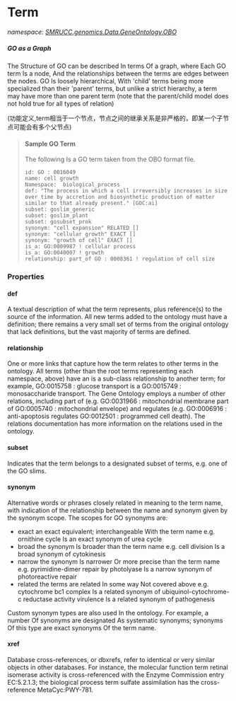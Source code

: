 ﻿# Term
_namespace: [SMRUCC.genomics.Data.GeneOntology.OBO](./index.md)_

##### GO as a Graph
 
 The Structure of GO can be described In terms Of a graph, where Each GO term Is a node, And the relationships between the terms are 
 edges between the nodes. GO Is loosely hierarchical, With 'child' terms being more specialized than their 'parent' terms, but unlike 
 a strict hierarchy, a term may have more than one parent term (note that the parent/child model does not hold true for all types of 
 relation)
 
 (功能定义,term相当于一个节点，节点之间的继承关系是非严格的，即某一个子节点可能会有多个父节点)

> 
>  #### Sample GO Term
>  The following Is a GO term taken from the OBO format file.
>  
>  ```
>  id: GO : 0016049
>  name: cell growth
>  Namespace:  biological_process
>  def: "The process in which a cell irreversibly increases in size over time by accretion and biosynthetic production of matter similar to that already present." [GOC:ai]
>  subset: goslim_generic
>  subset: goslim_plant
>  subset: gosubset_prok
>  synonym: "cell expansion" RELATED []
>  synonym: "cellular growth" EXACT []
>  synonym: "growth of cell" EXACT []
>  is_a: GO:0009987 ! cellular process
>  is_a: GO:0040007 ! growth
>  relationship: part_of GO : 0008361 ! regulation of cell size
>  ```
>  



### Properties

#### def
A textual description of what the term represents, plus reference(s) to the source of the information. 
 All new terms added to the ontology must have a definition; there remains a very small set of terms 
 from the original ontology that lack definitions, but the vast majority of terms are defined.
#### relationship
One or more links that capture how the term relates to other terms in the ontology. All terms 
 (other than the root terms representing each namespace, above) have an is a sub-class relationship 
 to another term; for example, GO:0015758 : glucose transport is a GO:0015749 : monosaccharide transport. 
 The Gene Ontology employs a number of other relations, including part of (e.g. GO:0031966 : 
 mitochondrial membrane part of GO:0005740 : mitochondrial envelope) and regulates (e.g. GO:0006916 : 
 anti-apoptosis regulates GO:0012501 : programmed cell death). The relations documentation has more 
 information on the relations used in the ontology.
#### subset
Indicates that the term belongs to a designated subset of terms, e.g. one of the GO slims.
#### synonym
Alternative words or phrases closely related in meaning to the term name, with indication of the relationship between the name 
 and synonym given by the synonym scope. The scopes for GO synonyms are:
 + exact
 an exact equivalent; interchangeable With the term name
 e.g. ornithine cycle Is an exact synonym of urea cycle
 + broad
 the synonym Is broader than the term name
 e.g. cell division Is a broad synonym of cytokinesis
 + narrow
 the synonym Is narrower Or more precise than the term name
 e.g. pyrimidine-dimer repair by photolyase Is a narrow synonym of photoreactive repair
 + related
 the terms are related In some way Not covered above
 e.g. cytochrome bc1 complex Is a related synonym of ubiquinol-cytochrome-c reductase activity virulence Is a related synonym of pathogenesis
 
 Custom synonym types are also used In the ontology. For example, a number Of synonyms are designated As systematic synonyms; 
 synonyms Of this type are exact synonyms Of the term name.
#### xref
Database cross-references, or dbxrefs, refer to identical or very similar objects in other databases. For instance, 
 the molecular function term retinal isomerase activity is cross-referenced with the Enzyme Commission 
 entry EC:5.2.1.3; the biological process term sulfate assimilation has the cross-reference MetaCyc:PWY-781.
